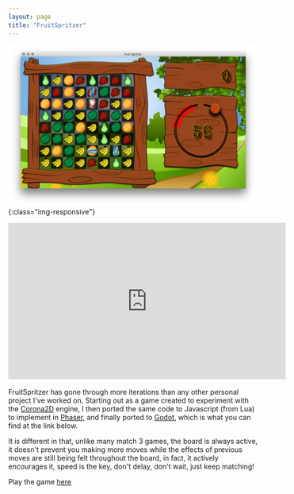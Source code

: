```yaml
---
layout: page
title: "FruitSpritzer"
---
```


![FruitSpritzer](/images/portfolio/fruit.png){:class="img-responsive"}

<p style="text-align: center;"><iframe width="560" height="315" src="https://www.youtube.com/embed/fZRaFOUGMgE" title="YouTube video player" frameborder="0" allow="accelerometer; autoplay; clipboard-write; encrypted-media; gyroscope; picture-in-picture" allowfullscreen></iframe></p>

FruitSpritzer has gone through more iterations than any other personal project
I've worked on. Starting out as a game created to experiment with the
[Corona2D](https://coronalabs.com/) engine, I then ported the same code to
Javascript (from Lua) to implement in [Phaser](https://phaser.io/), and finally
ported to [Godot](https://godotengine.org/), which is what you can find at the
link below.

It is different in that, unlike many match 3 games, the board is always active,
it doesn't prevent you making more moves while the effects of previous moves
are still being felt throughout the board, in fact, it actively encourages it,
speed is the key, don't delay, don't wait, just keep matching!

Play the game [here](https://indigobeetle.itch.io/fruitspritzer)
